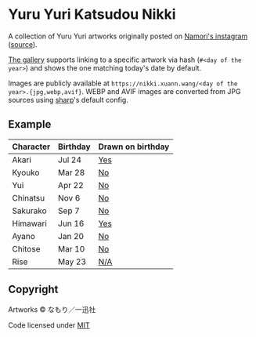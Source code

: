 # Yuru Yuri Katsudou Nikki

A collection of Yuru Yuri artworks originally posted on [Namori's instagram](https://www.instagram.com/namoridane/) ([source](https://e-hentai.org/g/2214248/e8e871a84f/)).

[The gallery](https://nikki.xuann.wang/) supports linking to a specific artwork via hash (`#<day of the year>`) and shows the one matching today's date by default.

Images are publicly available at `https://nikki.xuann.wang/<day of the year>.{jpg,webp,avif}`. WEBP and AVIF images are converted from JPG sources using [sharp](https://sharp.pixelplumbing.com/)'s default config.

## Example

| Character | Birthday | Drawn on birthday                    |
| --------- | -------- | ------------------------------------ |
| Akari     | Jul 24   | [Yes](https://nikki.xuann.wang/#205) |
| Kyouko    | Mar 28   | [No](https://nikki.xuann.wang/#87)   |
| Yui       | Apr 22   | [No](https://nikki.xuann.wang/#112)  |
| Chinatsu  | Nov 6    | [No](https://nikki.xuann.wang/#310)  |
| Sakurako  | Sep 7    | [No](https://nikki.xuann.wang/#250)  |
| Himawari  | Jun 16   | [Yes](https://nikki.xuann.wang/#167) |
| Ayano     | Jan 20   | [No](https://nikki.xuann.wang/#20)   |
| Chitose   | Mar 10   | [No](https://nikki.xuann.wang/#69)   |
| Rise      | May 23   | [N/A](https://nikki.xuann.wang/#143) |

## Copyright

Artworks © なもり／一迅社

Code licensed under [MIT](LICENSE)
